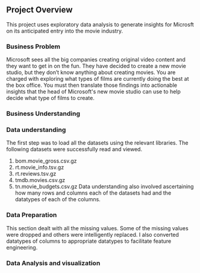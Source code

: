



## Project Overview

This project uses exploratory data analysis to generate insights for Microsft on its anticipated entry into the movie  industry.

### Business Problem

Microsoft sees all the big companies creating original video content and they want to get in on the fun. They have decided to create a new movie studio, but they don’t know anything about creating movies. You are charged with exploring what types of films are currently doing the best at the box office. You must then translate those findings into actionable insights that the head of Microsoft's new movie studio can use to help decide what type of films to create.

### Business Understanding

### Data understanding
The first step was to load all the datasets using the relevant libraries. The following datasets were successfully read and viewed.
1.	bom.movie_gross.csv.gz
2.	rt.movie_info.tsv.gz
3.	rt.reviews.tsv.gz
4.	tmdb.movies.csv.gz
5.	tn.movie_budgets.csv.gz
Data understanding also involved ascertaining how many rows and columns each of the datasets had and the datatypes of each of the columns.
### Data Preparation
This section dealt with all the missing values. 
Some of the missing values were dropped and others were intelligently replaced.
I also converted datatypes of columns to appropriate datatypes to facilitate feature engineering.
### Data Analysis and visualization

